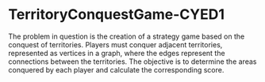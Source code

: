# TerritoryConquestGame-CYED1
The problem in question is the creation of a strategy game based on the conquest of territories. Players must conquer adjacent territories, represented as vertices in a graph, where the edges represent the connections between the territories. The objective is to determine the areas conquered by each player and calculate the corresponding score.
